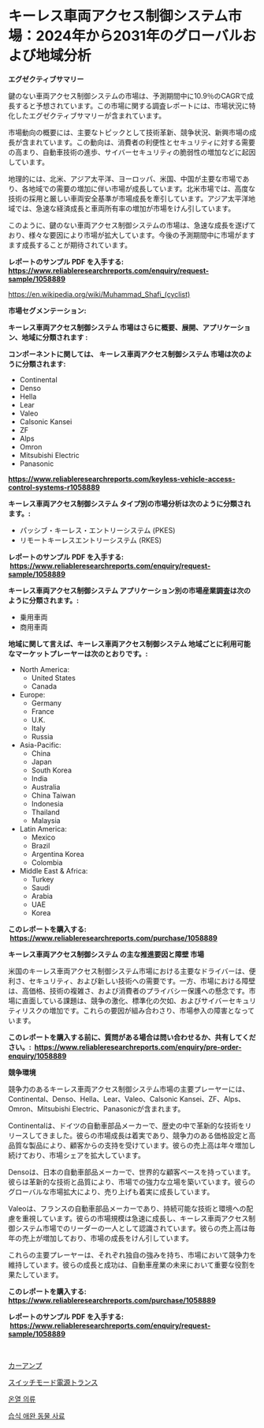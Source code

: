 <p><h1>キーレス車両アクセス制御システム市場：2024年から2031年のグローバルおよび地域分析</h1></p><p><strong>エグゼクティブサマリー</strong></p>
<p><p>鍵のない車両アクセス制御システムの市場は、予測期間中に10.9％のCAGRで成長すると予想されています。この市場に関する調査レポートには、市場状況に特化したエグゼクティブサマリーが含まれています。</p><p>市場動向の概要には、主要なトピックとして技術革新、競争状況、新興市場の成長が含まれています。この動向は、消費者の利便性とセキュリティに対する需要の高まり、自動車技術の進歩、サイバーセキュリティの脆弱性の増加などに起因しています。</p><p>地理的には、北米、アジア太平洋、ヨーロッパ、米国、中国が主要な市場であり、各地域での需要の増加に伴い市場が成長しています。北米市場では、高度な技術の採用と厳しい車両安全基準が市場成長を牽引しています。アジア太平洋地域では、急速な経済成長と車両所有率の増加が市場をけん引しています。</p><p>このように、鍵のない車両アクセス制御システムの市場は、急速な成長を遂げており、様々な要因により市場が拡大しています。今後の予測期間中に市場がますます成長することが期待されています。</p></p>
<p><strong>レポートのサンプル PDF を入手する: <a href="https://www.reliableresearchreports.com/enquiry/request-sample/1058889">https://www.reliableresearchreports.com/enquiry/request-sample/1058889</a></strong></p>
<p><a href="https://en.wikipedia.org/wiki/Muhammad_Shafi_(cyclist)">https://en.wikipedia.org/wiki/Muhammad_Shafi_(cyclist)</a></p>
<p><strong>市場セグメンテーション:</strong></p>
<p><strong> キーレス車両アクセス制御システム 市場はさらに概要、展開、アプリケーション、地域に分類されます :</strong></p>
<p><strong>コンポーネントに関しては、 キーレス車両アクセス制御システム 市場は次のように分類されます: &nbsp;</strong></p>
<p><ul><li>Continental</li><li>Denso</li><li>Hella</li><li>Lear</li><li>Valeo</li><li>Calsonic Kansei</li><li>ZF</li><li>Alps</li><li>Omron</li><li>Mitsubishi Electric</li><li>Panasonic</li></ul></p>
<p><strong><a href="https://www.reliableresearchreports.com/keyless-vehicle-access-control-systems-r1058889">https://www.reliableresearchreports.com/keyless-vehicle-access-control-systems-r1058889</a></strong></p>
<p><strong> キーレス車両アクセス制御システム タイプ別の市場分析は次のように分類されます。:</strong></p>
<p><ul><li>パッシブ・キーレス・エントリーシステム (PKES)</li><li>リモートキーレスエントリーシステム (RKES)</li></ul></p>
<p><strong>レポートのサンプル PDF を入手する: &nbsp;<a href="https://www.reliableresearchreports.com/enquiry/request-sample/1058889">https://www.reliableresearchreports.com/enquiry/request-sample/1058889</a></strong></p>
<p><strong> キーレス車両アクセス制御システム アプリケーション別の市場産業調査は次のように分類されます。:</strong></p>
<p><ul><li>乗用車両</li><li>商用車両</li></ul></p>
<p><strong>地域に関して言えば、キーレス車両アクセス制御システム 地域ごとに利用可能なマーケットプレーヤーは次のとおりです。:</strong></p>
<p><ul>
    <li>
        North America:
        <ul>
            <li>United States</li>
            <li>Canada</li>
        </ul>
    </li>
    <li>
        Europe:
        <ul>
            <li>Germany</li>
            <li>France</li>
            <li>U.K.</li>
            <li>Italy</li>
            <li>Russia</li>
        </ul>
    </li>
    <li>
        Asia-Pacific:
        <ul>
            <li>China</li>
            <li>Japan</li>
            <li>South Korea</li>
            <li>India</li>
            <li>Australia</li>
            <li>China Taiwan</li>
            <li>Indonesia</li>
            <li>Thailand</li>
            <li>Malaysia</li>
        </ul>
    </li>
    <li>
        Latin America:
        <ul>
            <li>Mexico</li>
            <li>Brazil</li>
            <li>Argentina Korea</li>
            <li>Colombia</li>
        </ul>
    </li>
    <li>
        Middle East & Africa:
        <ul>
            <li>Turkey</li>
            <li>Saudi</li>
            <li>Arabia</li>
            <li>UAE</li>
            <li>Korea</li>
        </ul>
    </li>
    </ul></p>
<p><strong>このレポートを購入する: &nbsp;<a href="https://www.reliableresearchreports.com/purchase/1058889">https://www.reliableresearchreports.com/purchase/1058889</a></strong></p>
<p><strong>キーレス車両アクセス制御システム の主な推進要因と障壁 市場</strong></p>
<p><p>米国のキーレス車両アクセス制御システム市場における主要なドライバーは、便利さ、セキュリティ、および新しい技術への需要です。一方、市場における障壁は、高価格、技術の複雑さ、および消費者のプライバシー保護への懸念です。市場に直面している課題は、競争の激化、標準化の欠如、およびサイバーセキュリティリスクの増加です。これらの要因が組み合わさり、市場参入の障害となっています。</p></p>
<p><strong>このレポートを購入する前に、質問がある場合は問い合わせるか、共有してください。:&nbsp; <a href="https://www.reliableresearchreports.com/enquiry/pre-order-enquiry/1058889">https://www.reliableresearchreports.com/enquiry/pre-order-enquiry/1058889</a></strong></p>
<p><strong>競争環境</strong></p>
<p><p>競争力のあるキーレス車両アクセス制御システム市場の主要プレーヤーには、Continental、Denso、Hella、Lear、Valeo、Calsonic Kansei、ZF、Alps、Omron、Mitsubishi Electric、Panasonicが含まれます。</p><p>Continentalは、ドイツの自動車部品メーカーで、歴史の中で革新的な技術をリリースしてきました。彼らの市場成長は着実であり、競争力のある価格設定と高品質な製品により、顧客からの支持を受けています。彼らの売上高は年々増加し続けており、市場シェアを拡大しています。</p><p>Densoは、日本の自動車部品メーカーで、世界的な顧客ベースを持っています。彼らは革新的な技術と品質により、市場での強力な立場を築いています。彼らのグローバルな市場拡大により、売り上げも着実に成長しています。</p><p>Valeoは、フランスの自動車部品メーカーであり、持続可能な技術と環境への配慮を重視しています。彼らの市場規模は急速に成長し、キーレス車両アクセス制御システム市場でのリーダーの一人として認識されています。彼らの売上高は毎年の売上が増加しており、市場の成長をけん引しています。</p><p>これらの主要プレーヤーは、それぞれ独自の強みを持ち、市場において競争力を維持しています。彼らの成長と成功は、自動車産業の未来において重要な役割を果たしています。</p></p>
<p><strong>このレポートを購入する: &nbsp; <a href="https://www.reliableresearchreports.com/purchase/1058889">https://www.reliableresearchreports.com/purchase/1058889</a></strong></p>
<p><strong>レポートのサンプル PDF を入手する: &nbsp;<a href="https://www.reliableresearchreports.com/enquiry/request-sample/1058889">https://www.reliableresearchreports.com/enquiry/request-sample/1058889</a></strong><strong></strong></p>
<p>&nbsp;</p>
<p><p><a href="https://github.com/zjkmgcs938405/Market-Research-Report-List-3/blob/main/283615629154.md">カーアンプ</a></p><p><a href="https://github.com/roulaayoub-saad/Market-Research-Report-List-2/blob/main/651214429155.md">スイッチモード電源トランス</a></p><p><a href="https://github.com/rcabello548/Market-Research-Report-List-2/blob/main/938201238328.md">온열 의류</a></p><p><a href="https://github.com/KellyLyncyh543964/Market-Research-Report-List-3/blob/main/653500738327.md">습식 애완 동물 사료</a></p></p>
